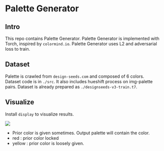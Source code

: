 # Palette Generator

## Intro

This repo contains Palette Generator.
Palette Generator is implemented with Torch, inspired by `colormind.io`.
Palette Generator uses L2 and adversarial loss to train.

## Dataset

Palette is crawled from `design-seeds.com` and composed of 6 colors.
Dataset code is in `./src`. It also includes hueshift process on img-palette pairs.
Dataset is already prepared as `./designseeds-v3-train.t7`.

## Visualize

Install `display` to visualize results.

![](https://tmmsexy.s3.amazonaws.com/imgs/2017-06-09-084609.jpg)

- Prior color is given sometimes. Output palette will contain the color.
- red : prior color locked 
- yellow : prior color is loosely given.
